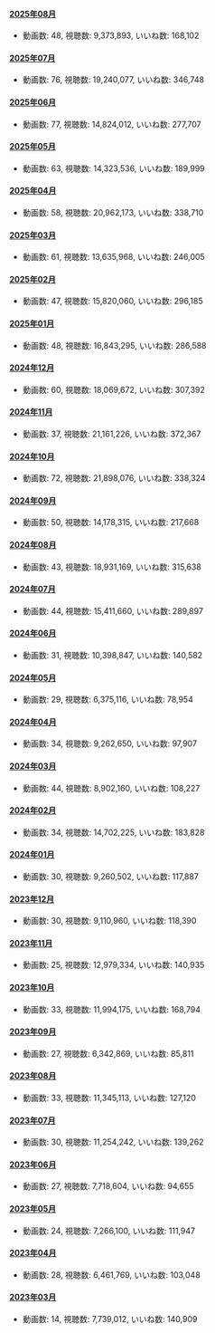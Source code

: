 #### [2025年08月](videos/202508 "wikilink")

-   動画数: 48, 視聴数: 9,373,893, いいね数: 168,102

#### [2025年07月](videos/202507 "wikilink")

-   動画数: 76, 視聴数: 19,240,077, いいね数: 346,748

#### [2025年06月](videos/202506 "wikilink")

-   動画数: 77, 視聴数: 14,824,012, いいね数: 277,707

#### [2025年05月](videos/202505 "wikilink")

-   動画数: 63, 視聴数: 14,323,536, いいね数: 189,999

#### [2025年04月](videos/202504 "wikilink")

-   動画数: 58, 視聴数: 20,962,173, いいね数: 338,710

#### [2025年03月](videos/202503 "wikilink")

-   動画数: 61, 視聴数: 13,635,968, いいね数: 246,005

#### [2025年02月](videos/202502 "wikilink")

-   動画数: 47, 視聴数: 15,820,060, いいね数: 296,185

#### [2025年01月](videos/202501 "wikilink")

-   動画数: 48, 視聴数: 16,843,295, いいね数: 286,588

#### [2024年12月](videos/202412 "wikilink")

-   動画数: 60, 視聴数: 18,069,672, いいね数: 307,392

#### [2024年11月](videos/202411 "wikilink")

-   動画数: 37, 視聴数: 21,161,226, いいね数: 372,367

#### [2024年10月](videos/202410 "wikilink")

-   動画数: 72, 視聴数: 21,898,076, いいね数: 338,324

#### [2024年09月](videos/202409 "wikilink")

-   動画数: 50, 視聴数: 14,178,315, いいね数: 217,668

#### [2024年08月](videos/202408 "wikilink")

-   動画数: 43, 視聴数: 18,931,169, いいね数: 315,638

#### [2024年07月](videos/202407 "wikilink")

-   動画数: 44, 視聴数: 15,411,660, いいね数: 289,897

#### [2024年06月](videos/202406 "wikilink")

-   動画数: 31, 視聴数: 10,398,847, いいね数: 140,582

#### [2024年05月](videos/202405 "wikilink")

-   動画数: 29, 視聴数: 6,375,116, いいね数: 78,954

#### [2024年04月](videos/202404 "wikilink")

-   動画数: 34, 視聴数: 9,262,650, いいね数: 97,907

#### [2024年03月](videos/202403 "wikilink")

-   動画数: 44, 視聴数: 8,902,160, いいね数: 108,227

#### [2024年02月](videos/202402 "wikilink")

-   動画数: 34, 視聴数: 14,702,225, いいね数: 183,828

#### [2024年01月](videos/202401 "wikilink")

-   動画数: 30, 視聴数: 9,260,502, いいね数: 117,887

#### [2023年12月](videos/202312 "wikilink")

-   動画数: 30, 視聴数: 9,110,960, いいね数: 118,390

#### [2023年11月](videos/202311 "wikilink")

-   動画数: 25, 視聴数: 12,979,334, いいね数: 140,935

#### [2023年10月](videos/202310 "wikilink")

-   動画数: 33, 視聴数: 11,994,175, いいね数: 168,794

#### [2023年09月](videos/202309 "wikilink")

-   動画数: 27, 視聴数: 6,342,869, いいね数: 85,811

#### [2023年08月](videos/202308 "wikilink")

-   動画数: 33, 視聴数: 11,345,113, いいね数: 127,120

#### [2023年07月](videos/202307 "wikilink")

-   動画数: 30, 視聴数: 11,254,242, いいね数: 139,262

#### [2023年06月](videos/202306 "wikilink")

-   動画数: 27, 視聴数: 7,718,604, いいね数: 94,655

#### [2023年05月](videos/202305 "wikilink")

-   動画数: 24, 視聴数: 7,266,100, いいね数: 111,947

#### [2023年04月](videos/202304 "wikilink")

-   動画数: 28, 視聴数: 6,461,769, いいね数: 103,048

#### [2023年03月](videos/202303 "wikilink")

-   動画数: 14, 視聴数: 7,739,012, いいね数: 140,909

